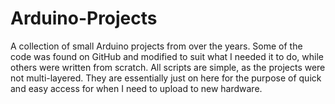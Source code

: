# Arduino-Projects
A collection of small Arduino projects from over the years. Some of the code was found on GitHub and modified to suit what I needed it to do, while others were written from scratch. All scripts are simple, as the projects were not multi-layered. They are essentially just on here for the purpose of quick and easy access for when I need to upload to new hardware.
